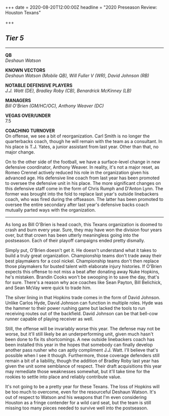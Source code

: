 +++
date = 2020-08-20T12:00:00Z
headline = "2020 Preseason Review: Houston Texans"

+++
## _Tier 5_

***

**QB**  
_Deshaun Watson_

**KNOWN VECTORS**  
_Deshaun Watson (Mobile QB), Will Fuller V (WR), David Johnson (RB)_

**NOTABLE DEFENSIVE PLAYERS**  
_J.J. Watt (DE), Bradley Roby (CB), Benardrick McKinney (LB)_

**MANAGERS**  
_Bill O'Brien (GM/HC/OC), Anthony Weaver (DC)_

**VEGAS OVER/UNDER**  
7\.5

**COACHING TURNOVER**  
On offense, we see a bit of reorganization. Carl Smith is no longer the quarterbacks coach, though he will remain with the team as a consultant. In his place is T.J. Yates, a junior assistant from last year. Other than that, no major change.

On to the other side of the football, we have a surface-level change in new defensive coordinator, Anthony Weaver. In reality, it's not a major reset, as Romeo Crennel actively reduced his role in the organization given his advanced age. His defensive line coach from last year has been promoted to oversee the defensive unit in his place. The more significant changes on this defensive staff come in the form of Chris Rumph and D'Anton Lynn. The former was brought into the fold to replace last year's outside linebackers coach, who was fired during the offseason. The latter has been promoted to oversee the entire secondary after last year's defensive backs coach mutually parted ways with the organization.

***

As long as Bill O'Brien is head coach, this Texans organization is doomed to crash and burn every year. Sure, they may have won the division four years over, but that crown has been utterly meaningless going into the postseason. Each of their playoff campaigns ended pretty dismally.

Simply put, O'Brien doesn't get it. He doesn't understand what it takes to build a truly great organization. Championship teams don't trade away their best playmakers for a cool nickel. Championship teams don't then replace those playmakers for busted talent with elaborate injury histories. If O'Brien expects this offense to not miss a beat after donating away Nuke Hopkins, he's mistaken. Brandin Cooks won't be swooping in to save the day, that's for sure. There's a reason why ace coaches like Sean Payton, Bill Belichick, and Sean McVay were quick to trade him.

The silver lining in that Hopkins trade comes in the form of David Johnson. Unlike Carlos Hyde, David Johnson can function in multiple roles. Hyde was the hammer to their power rushing game but lacked the tools to run receiving routes out of the backfield. David Johnson can be that bell-cow runner capable of playing receiver as well.

Still, the offense will be invariably worse this year. The defense may not be worse, but it'll still likely be an underperforming unit, given much hasn't been done to fix its shortcomings. A new outside linebackers coach has been installed this year in the hopes that somebody can finally develop another pass rusher who can aptly compliment J.J. Watt. I'll believe that's possible when I see it though. Furthermore, those coverage defenders still remain a bit of a liability, though the addition of Bradley Roby last year has given the unit some semblance of respect. Their draft acquisitions this year may remediate those weaknesses somewhat, but it'll take time for the rookies to settle into place and reliably contribute value.

It's not going to be a pretty year for these Texans. The loss of Hopkins will be too much to overcome, even for the resourceful Deshaun Watson. It's out of respect to Watson and his weapons that I'm even considering Houston as a fringe contender for a wild card seat, but the team is still missing too many pieces needed to survive well into the postseason.